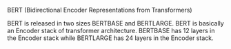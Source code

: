 BERT (Bidirectional Encoder Representations from Transformers)

BERT is released in two sizes BERTBASE and BERTLARGE.
BERT is basically an Encoder stack of transformer architecture.
BERTBASE has 12 layers in the Encoder stack while BERTLARGE has 24 layers in the Encoder stack.

